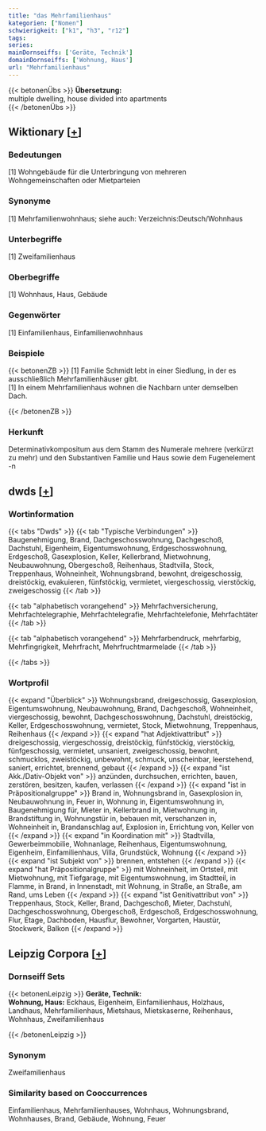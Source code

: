 ```yaml
---
title: "das Mehrfamilienhaus"
kategorien: ["Nomen"]
schwierigkeit: ["k1", "h3", "r12"]
tags:
series:
mainDornseiffs: ['Geräte, Technik']
domainDornseiffs: ['Wohnung, Haus']
url: "Mehrfamilienhaus"
---
```


{{< betonenÜbs >}}
**Übersetzung:**  
multiple dwelling, house divided into apartments  
{{< /betonenÜbs >}}

## Wiktionary [[+](https://de.wiktionary.org/wiki/Mehrfamilienhaus)]

### Bedeutungen
[1] Wohngebäude für die Unterbringung von mehreren Wohngemeinschaften oder Mietparteien  

### Synonyme
[1] Mehrfamilienwohnhaus; siehe auch: Verzeichnis:Deutsch/Wohnhaus  

### Unterbegriffe
[1] Zweifamilienhaus  

### Oberbegriffe
[1] Wohnhaus, Haus, Gebäude  

### Gegenwörter
[1] Einfamilienhaus, Einfamilienwohnhaus  

### Beispiele
{{< betonenZB >}}
[1] Familie Schmidt lebt in einer Siedlung, in der es ausschließlich Mehrfamilienhäuser gibt.  
[1] In einem Mehrfamilienhaus wohnen die Nachbarn unter demselben Dach.  

{{< /betonenZB >}}
### Herkunft
Determinativkompositum aus dem Stamm des Numerale mehrere (verkürzt zu mehr) und den Substantiven Familie und Haus sowie dem Fugenelement -n  



## dwds [[+](https://www.dwds.de/wb/Mehrfamilienhaus)]

### Wortinformation
{{< tabs "Dwds" >}}
{{< tab "Typische Verbindungen" >}}
Baugenehmigung, Brand, Dachgeschosswohnung, Dachgeschoß, Dachstuhl, Eigenheim, Eigentumswohnung, Erdgeschosswohnung, Erdgeschoß, Gasexplosion, Keller, Kellerbrand, Mietwohnung, Neubauwohnung, Obergeschoß, Reihenhaus, Stadtvilla, Stock, Treppenhaus, Wohneinheit, Wohnungsbrand, bewohnt, dreigeschossig, dreistöckig, evakuieren, fünfstöckig, vermietet, viergeschossig, vierstöckig, zweigeschossig
{{< /tab >}}

{{< tab "alphabetisch vorangehend" >}}
Mehrfachversicherung, Mehrfachtelegraphie, Mehrfachtelegrafie, Mehrfachtelefonie, Mehrfachtäter
{{< /tab >}}

{{< tab "alphabetisch vorangehend" >}}
Mehrfarbendruck, mehrfarbig, Mehrfingrigkeit, Mehrfracht, Mehrfruchtmarmelade
{{< /tab >}}

{{< /tabs >}}

### Wortprofil
{{< expand "Überblick" >}} Wohnungsbrand, dreigeschossig, Gasexplosion, Eigentumswohnung, Neubauwohnung, Brand, Dachgeschoß, Wohneinheit, viergeschossig, bewohnt, Dachgeschosswohnung, Dachstuhl, dreistöckig, Keller, Erdgeschosswohnung, vermietet, Stock, Mietwohnung, Treppenhaus, Reihenhaus {{< /expand >}}
{{< expand "hat Adjektivattribut" >}} dreigeschossig, viergeschossig, dreistöckig, fünfstöckig, vierstöckig, fünfgeschossig, vermietet, unsaniert, zweigeschossig, bewohnt, schmucklos, zweistöckig, unbewohnt, schmuck, unscheinbar, leerstehend, saniert, errichtet, brennend, gebaut {{< /expand >}}
{{< expand "ist Akk./Dativ-Objekt von" >}} anzünden, durchsuchen, errichten, bauen, zerstören, besitzen, kaufen, verlassen {{< /expand >}}
{{< expand "ist in Präpositionalgruppe" >}} Brand in, Wohnungsbrand in, Gasexplosion in, Neubauwohnung in, Feuer in, Wohnung in, Eigentumswohnung in, Baugenehmigung für, Mieter in, Kellerbrand in, Mietwohnung in, Brandstiftung in, Wohnungstür in, bebauen mit, verschanzen in, Wohneinheit in, Brandanschlag auf, Explosion in, Errichtung von, Keller von {{< /expand >}}
{{< expand "in Koordination mit" >}} Stadtvilla, Gewerbeimmobilie, Wohnanlage, Reihenhaus, Eigentumswohnung, Eigenheim, Einfamilienhaus, Villa, Grundstück, Wohnung {{< /expand >}}
{{< expand "ist Subjekt von" >}} brennen, entstehen {{< /expand >}}
{{< expand "hat Präpositionalgruppe" >}} mit Wohneinheit, im Ortsteil, mit Mietwohnung, mit Tiefgarage, mit Eigentumswohnung, im Stadtteil, in Flamme, in Brand, in Innenstadt, mit Wohnung, in Straße, an Straße, am Rand, ums Leben {{< /expand >}}
{{< expand "ist Genitivattribut von" >}} Treppenhaus, Stock, Keller, Brand, Dachgeschoß, Mieter, Dachstuhl, Dachgeschosswohnung, Obergeschoß, Erdgeschoß, Erdgeschosswohnung, Flur, Etage, Dachboden, Hausflur, Bewohner, Vorgarten, Haustür, Stockwerk, Balkon {{< /expand >}}

## Leipzig Corpora [[+](https://corpora.uni-leipzig.de/en/res?word=Mehrfamilienhaus&corpusId=deu_newscrawl-public_2018)]

### Dornseiff Sets
{{< betonenLeipzig >}}
**Geräte, Technik:**  
**Wohnung, Haus:** Eckhaus, Eigenheim, Einfamilienhaus, Holzhaus, Landhaus, Mehrfamilienhaus, Mietshaus, Mietskaserne, Reihenhaus, Wohnhaus, Zweifamilienhaus  

{{< /betonenLeipzig >}}

### Synonym
Zweifamilienhaus


### Similarity based on Cooccurrences
Einfamilienhaus, Mehrfamilienhauses, Wohnhaus, Wohnungsbrand, Wohnhauses, Brand, Gebäude, Wohnung, Feuer

